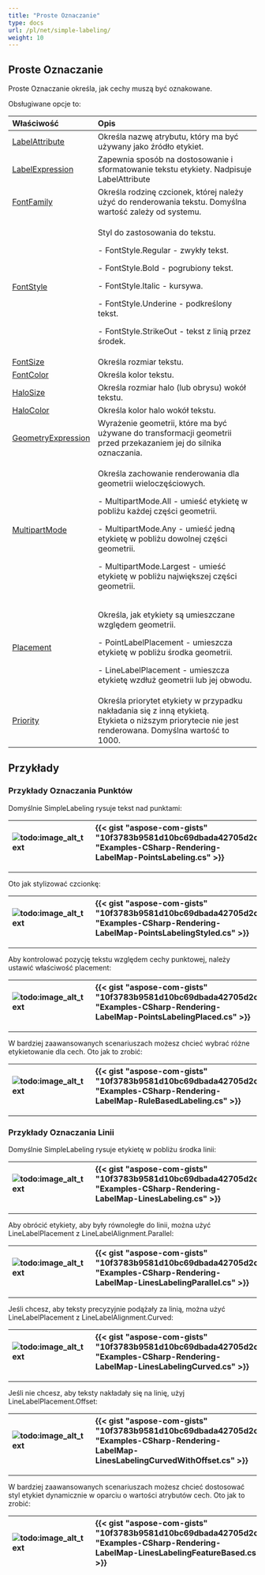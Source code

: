```yaml
---
title: "Proste Oznaczanie"
type: docs
url: /pl/net/simple-labeling/
weight: 10
---
```


## **Proste Oznaczanie**
Proste Oznaczanie określa, jak cechy muszą być oznakowane.

Obsługiwane opcje to:

|**Właściwość**|**Opis**|
| :- | :- |
|[LabelAttribute](https://reference.aspose.com/gis/net/aspose.gis.rendering.labelings/simplelabeling/properties/labelattribute)|Określa nazwę atrybutu, który ma być używany jako źródło etykiet.|
|[LabelExpression](https://reference.aspose.com/gis/net/aspose.gis.rendering.labelings/simplelabeling/properties/labelexpression)|Zapewnia sposób na dostosowanie i sformatowanie tekstu etykiety. Nadpisuje LabelAttribute|
|[FontFamily](https://reference.aspose.com/gis/net/aspose.gis.rendering.labelings/simplelabeling/properties/fontfamily)|Określa rodzinę czcionek, której należy użyć do renderowania tekstu. Domyślna wartość zależy od systemu.|
|[FontStyle](https://reference.aspose.com/gis/net/aspose.gis.rendering.labelings/simplelabeling/properties/fontstyle)|<p>Styl do zastosowania do tekstu.</p><p>- FontStyle.Regular - zwykły tekst.</p><p>- FontStyle.Bold - pogrubiony tekst.</p><p>- FontStyle.Italic - kursywa.</p><p>- FontStyle.Underine - podkreślony tekst.</p><p>- FontStyle.StrikeOut - tekst z linią przez środek.</p>|
|[FontSize](https://reference.aspose.com/gis/net/aspose.gis.rendering.labelings/simplelabeling/properties/fontsize)|Określa rozmiar tekstu.|
|[FontColor](https://reference.aspose.com/gis/net/aspose.gis.rendering.labelings/simplelabeling/properties/fontcolor)|Określa kolor tekstu.|
|[HaloSize](https://reference.aspose.com/gis/net/aspose.gis.rendering.labelings/simplelabeling/properties/halosize)|Określa rozmiar halo (lub obrysu) wokół tekstu.|
|[HaloColor](https://reference.aspose.com/gis/net/aspose.gis.rendering.labelings/simplelabeling/properties/halocolor)|Określa kolor halo wokół tekstu.|
|[GeometryExpression](https://reference.aspose.com/gis/net/aspose.gis.rendering.labelings/simplelabeling/properties/geometryexpression)|Wyrażenie geometrii, które ma być używane do transformacji geometrii przed przekazaniem jej do silnika oznaczania.|
|[MultipartMode](https://reference.aspose.com/gis/net/aspose.gis.rendering.labelings/simplelabeling/properties/multipartmode)|<p>Określa zachowanie renderowania dla geometrii wieloczęściowych.</p><p>- MultipartMode.All - umieść etykietę w pobliżu każdej części geometrii.</p><p>- MultipartMode.Any - umieść jedną etykietę w pobliżu dowolnej części geometrii.</p><p>- MultipartMode.Largest - umieść etykietę w pobliżu największej części geometrii.</p>|
|[Placement](https://reference.aspose.com/gis/net/aspose.gis.rendering.labelings/simplelabeling/properties/placement)|<p>Określa, jak etykiety są umieszczane względem geometrii.</p><p>- PointLabelPlacement - umieszcza etykietę w pobliżu środka geometrii.</p><p>- LineLabelPlacement - umieszcza etykietę wzdłuż geometrii lub jej obwodu.</p>|
|[Priority](https://reference.aspose.com/gis/net/aspose.gis.rendering.labelings/simplelabeling/properties/priority)|Określa priorytet etykiety w przypadku nakładania się z inną etykietą.<br>Etykieta o niższym priorytecie nie jest renderowana. Domyślna wartość to 1000.|

## **Przykłady**
### **Przykłady Oznaczania Punktów**
Domyślnie SimpleLabeling rysuje tekst nad punktami:

|![todo:image_alt_text](simple-labeling_1.png)|{{< gist "aspose-com-gists" "10f3783b9581d10bc69dbada42705d2c" "Examples-CSharp-Rendering-LabelMap-PointsLabeling.cs" >}}|
| :- | :- |

-----
Oto jak stylizować czcionkę:

|![todo:image_alt_text](simple-labeling_2.png)|{{< gist "aspose-com-gists" "10f3783b9581d10bc69dbada42705d2c" "Examples-CSharp-Rendering-LabelMap-PointsLabelingStyled.cs" >}}|
| :- | :- |

-----
Aby kontrolować pozycję tekstu względem cechy punktowej, należy ustawić właściwość placement:

|![todo:image_alt_text](simple-labeling_3.png)|{{< gist "aspose-com-gists" "10f3783b9581d10bc69dbada42705d2c" "Examples-CSharp-Rendering-LabelMap-PointsLabelingPlaced.cs" >}}|
| :- | :- |

-----
W bardziej zaawansowanych scenariuszach możesz chcieć wybrać różne etykietowanie dla cech. Oto jak to zrobić:

|![todo:image_alt_text](simple-labeling_4.png)|{{< gist "aspose-com-gists" "10f3783b9581d10bc69dbada42705d2c" "Examples-CSharp-Rendering-LabelMap-RuleBasedLabeling.cs" >}}|
| :- | :- |

-----
### **Przykłady Oznaczania Linii**
Domyślnie SimpleLabeling rysuje etykietę w pobliżu środka linii:

|![todo:image_alt_text](simple-labeling_5.png)|{{< gist "aspose-com-gists" "10f3783b9581d10bc69dbada42705d2c" "Examples-CSharp-Rendering-LabelMap-LinesLabeling.cs" >}}|
| :- | :- |

-----
Aby obrócić etykiety, aby były równoległe do linii, można użyć LineLabelPlacement z LineLabelAlignment.Parallel:

|![todo:image_alt_text](simple-labeling_6.png)|{{< gist "aspose-com-gists" "10f3783b9581d10bc69dbada42705d2c" "Examples-CSharp-Rendering-LabelMap-LinesLabelingParallel.cs" >}}|
| :- | :- |

-----
Jeśli chcesz, aby teksty precyzyjnie podążały za linią, można użyć LineLabelPlacement z LineLabelAlignment.Curved:

|![todo:image_alt_text](simple-labeling_7.png)|{{< gist "aspose-com-gists" "10f3783b9581d10bc69dbada42705d2c" "Examples-CSharp-Rendering-LabelMap-LinesLabelingCurved.cs" >}}|
| :- | :- |

-----
Jeśli nie chcesz, aby teksty nakładały się na linię, użyj LineLabelPlacement.Offset:

|![todo:image_alt_text](simple-labeling_8.png)|{{< gist "aspose-com-gists" "10f3783b9581d10bc69dbada42705d2c" "Examples-CSharp-Rendering-LabelMap-LinesLabelingCurvedWithOffset.cs" >}}|
| :- | :- |

-----
W bardziej zaawansowanych scenariuszach możesz chcieć dostosować styl etykiet dynamicznie w oparciu o wartości atrybutów cech. Oto jak to zrobić:

|![todo:image_alt_text](simple-labeling_9.png)|{{< gist "aspose-com-gists" "10f3783b9581d10bc69dbada42705d2c" "Examples-CSharp-Rendering-LabelMap-LinesLabelingFeatureBased.cs" >}}|
| :- | :- |
